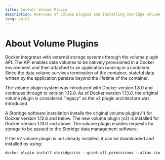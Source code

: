 ```yaml
---
title: Install Volume Plugin
description: Overview of volume plugins and installing Storidge volume plugin for Docker
lang: en-US
---
```


# About Volume Plugins

Docker integrates with external storage systems through the volume plugin API. The API enables data volumes to be natively provisioned in a Docker environment and then attached to an application running in a container. Since the data volume survives termination of the container, stateful data written by the application persists beyond the lifetime of the container.

The volume plugin system was introduced with Docker version 1.8.0 and continues through to version 1.12.0. As of Docker version 1.13.0, the original volume plugin is considered “legacy” as the v2 plugin architecture was introduced.

A Storidge software installation installs the original volume plugin(v1) for Docker version 1.12.6 and below. The new volume plugin (v2) is installed for Docker version 1.13.0 and above.  The volume plugin enables requests for storage to be passed to the Storidge data management software.

If the v2 volume plugin is not already installed, it can be downloaded and installed by using:

```
docker plugin install storidge/cio --grant-all-permissions --alias cio
```
